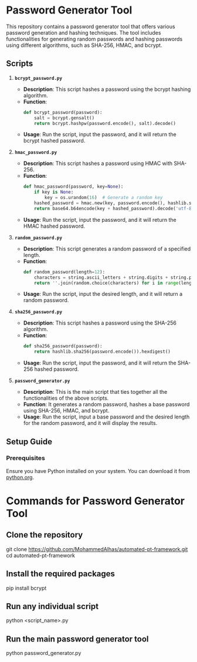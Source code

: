 # Password Generator Tool

This repository contains a password generator tool that offers various password generation and hashing techniques. The tool includes functionalities for generating random passwords and hashing passwords using different algorithms, such as SHA-256, HMAC, and bcrypt.

## Scripts

1. **`bcrypt_password.py`**
   - **Description**: This script hashes a password using the bcrypt hashing algorithm.
   - **Function**: 
     ```python
     def bcrypt_password(password):
         salt = bcrypt.gensalt()
         return bcrypt.hashpw(password.encode(), salt).decode()
     ```
   - **Usage**: Run the script, input the password, and it will return the bcrypt hashed password.

2. **`hmac_password.py`**
   - **Description**: This script hashes a password using HMAC with SHA-256.
   - **Function**: 
     ```python
     def hmac_password(password, key=None):
         if key is None:
             key = os.urandom(16)  # Generate a random key
         hashed_password = hmac.new(key, password.encode(), hashlib.sha256).digest()
         return base64.b64encode(key + hashed_password).decode('utf-8')
     ```
   - **Usage**: Run the script, input the password, and it will return the HMAC hashed password.

3. **`random_password.py`**
   - **Description**: This script generates a random password of a specified length.
   - **Function**: 
     ```python
     def random_password(length=12):
         characters = string.ascii_letters + string.digits + string.punctuation
         return ''.join(random.choice(characters) for i in range(length))
     ```
   - **Usage**: Run the script, input the desired length, and it will return a random password.

4. **`sha256_password.py`**
   - **Description**: This script hashes a password using the SHA-256 algorithm.
   - **Function**: 
     ```python
     def sha256_password(password):
         return hashlib.sha256(password.encode()).hexdigest()
     ```
   - **Usage**: Run the script, input the password, and it will return the SHA-256 hashed password.

5. **`password_generator.py`**
   - **Description**: This is the main script that ties together all the functionalities of the above scripts.
   - **Function**: It generates a random password, hashes a base password using SHA-256, HMAC, and bcrypt.
   - **Usage**: Run the script, input a base password and the desired length for the random password, and it will display the results.

## Setup Guide

### Prerequisites

Ensure you have Python installed on your system. You can download it from [python.org](https://www.python.org/downloads/).

# Commands for Password Generator Tool

## Clone the repository
git clone https://github.com/MohammedAlhas/automated-pt-framework.git
cd automated-pt-framework

## Install the required packages
pip install bcrypt

## Run any individual script
python <script_name>.py

## Run the main password generator tool
python password_generator.py
